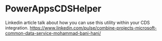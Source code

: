 # PowerAppsCDSHelper
Linkedin article talk about how you can use this utility within your CDS integration.
https://www.linkedin.com/pulse/combine-projects-microsoft-common-data-service-mohammad-bani-hani/
